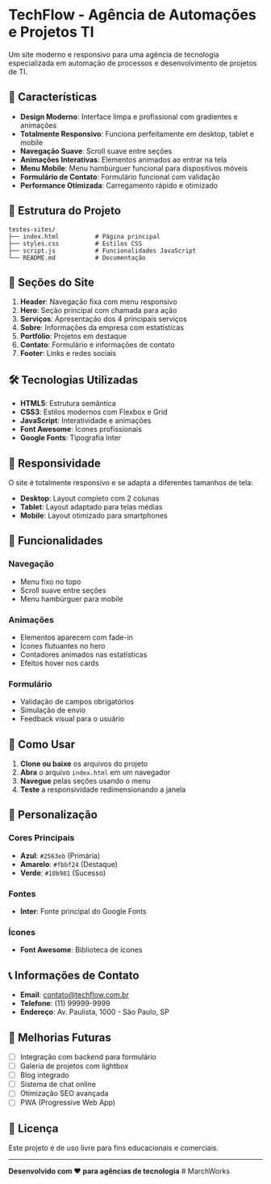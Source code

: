 # TechFlow - Agência de Automações e Projetos TI

Um site moderno e responsivo para uma agência de tecnologia especializada em automação de processos e desenvolvimento de projetos de TI.

## 🚀 Características

- **Design Moderno**: Interface limpa e profissional com gradientes e animações
- **Totalmente Responsivo**: Funciona perfeitamente em desktop, tablet e mobile
- **Navegação Suave**: Scroll suave entre seções
- **Animações Interativas**: Elementos animados ao entrar na tela
- **Menu Mobile**: Menu hambúrguer funcional para dispositivos móveis
- **Formulário de Contato**: Formulário funcional com validação
- **Performance Otimizada**: Carregamento rápido e otimizado

## 📁 Estrutura do Projeto

```
testes-sites/
├── index.html          # Página principal
├── styles.css          # Estilos CSS
├── script.js           # Funcionalidades JavaScript
└── README.md           # Documentação
```

## 🎨 Seções do Site

1. **Header**: Navegação fixa com menu responsivo
2. **Hero**: Seção principal com chamada para ação
3. **Serviços**: Apresentação dos 4 principais serviços
4. **Sobre**: Informações da empresa com estatísticas
5. **Portfólio**: Projetos em destaque
6. **Contato**: Formulário e informações de contato
7. **Footer**: Links e redes sociais

## 🛠️ Tecnologias Utilizadas

- **HTML5**: Estrutura semântica
- **CSS3**: Estilos modernos com Flexbox e Grid
- **JavaScript**: Interatividade e animações
- **Font Awesome**: Ícones profissionais
- **Google Fonts**: Tipografia Inter

## 📱 Responsividade

O site é totalmente responsivo e se adapta a diferentes tamanhos de tela:

- **Desktop**: Layout completo com 2 colunas
- **Tablet**: Layout adaptado para telas médias
- **Mobile**: Layout otimizado para smartphones

## 🎯 Funcionalidades

### Navegação
- Menu fixo no topo
- Scroll suave entre seções
- Menu hambúrguer para mobile

### Animações
- Elementos aparecem com fade-in
- Ícones flutuantes no hero
- Contadores animados nas estatísticas
- Efeitos hover nos cards

### Formulário
- Validação de campos obrigatórios
- Simulação de envio
- Feedback visual para o usuário

## 🚀 Como Usar

1. **Clone ou baixe** os arquivos do projeto
2. **Abra** o arquivo `index.html` em um navegador
3. **Navegue** pelas seções usando o menu
4. **Teste** a responsividade redimensionando a janela

## 🎨 Personalização

### Cores Principais
- **Azul**: `#2563eb` (Primária)
- **Amarelo**: `#fbbf24` (Destaque)
- **Verde**: `#10b981` (Sucesso)

### Fontes
- **Inter**: Fonte principal do Google Fonts

### Ícones
- **Font Awesome**: Biblioteca de ícones

## 📞 Informações de Contato

- **Email**: contato@techflow.com.br
- **Telefone**: (11) 99999-9999
- **Endereço**: Av. Paulista, 1000 - São Paulo, SP

## 🔧 Melhorias Futuras

- [ ] Integração com backend para formulário
- [ ] Galeria de projetos com lightbox
- [ ] Blog integrado
- [ ] Sistema de chat online
- [ ] Otimização SEO avançada
- [ ] PWA (Progressive Web App)

## 📄 Licença

Este projeto é de uso livre para fins educacionais e comerciais.

---

**Desenvolvido com ❤️ para agências de tecnologia** #   M a r c h W o r k s  
 